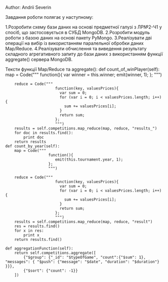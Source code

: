 Author: Andrii Severin

Завдання роботи полягає у наступному:

1.Розробити схему бази даних на основі предметної галузі з ЛР№2-Ч1 у спосіб, що застосовується в СУБД MongoDB.
2.Розробити модуль роботи з базою даних на основі пакету PyMongo.
3.Реалізувати дві операції на вибір із використанням паралельної обробки даних Map/Reduce.
4.Реалізувати обчислення та виведення результату складного агрегативного запиту до бази даних з використанням функції aggregate() сервера MongoDB.

Тексти функції Map/Reduce та aggregate():
    def count_of_winPlayer(self):
        map = Code("""
    				   function(){
    					  var winner = this.winner;
    					  emit(winner, 1);
    		           };
    		           """)

        reduce = Code("""
    					  function(key, valuesPrices){
    						var sum = 0;
    						for (var i = 0; i < valuesPrices.length; i++) {
    						  sum += valuesPrices[i];
    						}
    						return sum;
    		              };
    		              """)
        results = self.competitions.map_reduce(map, reduce, "results_")
        for doc in results.find():
            print doc
        return results
    def count_by_year(self):
        map = Code("""
    				   function(){
    					  emit(this.tournament.year, 1);
    		           };
    		           """)

        reduce = Code("""
    					  function(key, valuesPrices){
    						var sum = 0;
    						for (var i = 0; i < valuesPrices.length; i++) {
    						  sum += valuesPrices[i];
    						}
    						return sum;
    		              };
    		              """)
        results = self.competitions.map_reduce(map, reduce, "result")
        res = results.find()
        for x in res:
            print x
        return results.find()

    def aggregationFunction(self):
        return self.competitions.aggregate([
            {"$group": {"_id": "$typeOfGame", "count":{"$sum": 1}, "messages": { "$push": {"message": "$date", "duration": "$duration"} }}},
            {"$sort": {"count": -1}}
        ])


